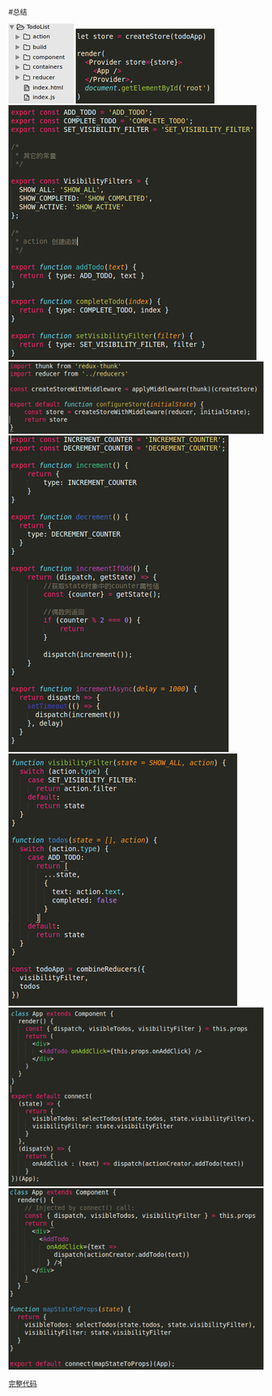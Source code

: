 #总结

![](./img/redux-list.png)
![](./img/redux-store.png)
![](./img/redux-action.png)
![](./img/redux-store-thunk.png)
![](./img/redux-action-thunk.png)
![](./img/redux-reducer.png)
![](./img/redux-connect1.png)
![](./img/redux-connect2.png)

[完整代码](./demo/demoRedux/TodoList)